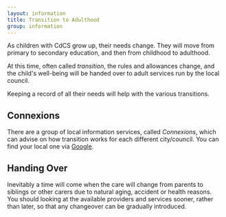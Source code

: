 ```yaml
---
layout: information
title: Transition to Adulthood
group: information
---
```


As children with CdCS grow up, their needs change. They will move from primary to secondary education, and then from childhood to adulthood.

At this time, often called *transition*, the rules and allowances change, and the child's well-being will be handed over to adult services run by the local council.

Keeping a record of all their needs will help with the various transitions.

## Connexions

There are a group of local information services, called *Connexions*, which can advise on how transition works for each different city/council. You can find your local one via [Google](https://www.google.co.uk/search?q=connexions).

## Handing Over

Inevitably a time will come when the care will change from parents to siblings or other carers due to natural aging, accident or health reasons. You should looking at the available providers and services sooner, rather than later, so that any changeover can be gradually introduced.